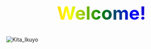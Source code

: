 <h1 align="center" style="font-size: 48px; background: linear-gradient(90deg, red, orange, yellow, green, blue, indigo, violet); -webkit-background-clip: text; color: transparent;">
  Welcome!
</h1>

![Kita_Ikuyo](https://github.com/user-attachments/assets/a1664d68-3f65-4f96-a90c-312cae63fadd)
